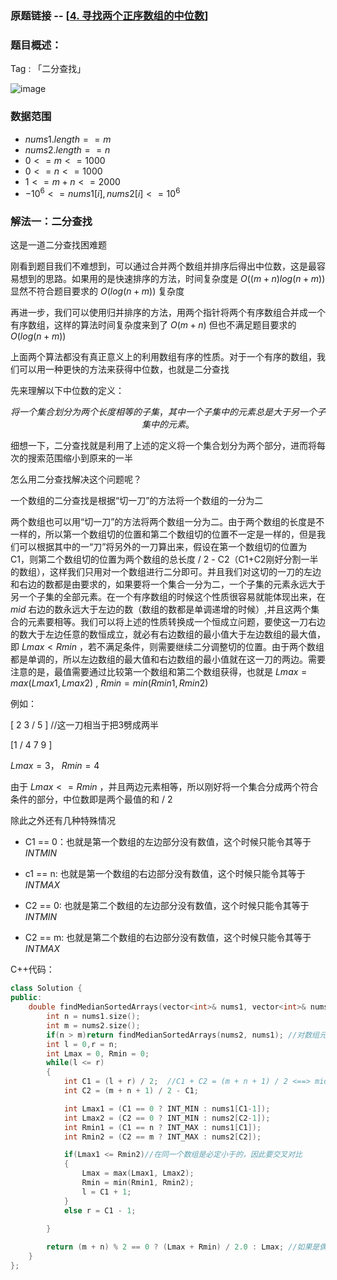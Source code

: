 ### 原题链接 -- [[4. 寻找两个正序数组的中位数](https://leetcode.cn/problems/median-of-two-sorted-arrays/)]

### 题目概述：
Tag : 「二分查找」

![image](https://user-images.githubusercontent.com/99656524/196598918-1621dfe4-dc49-4c80-ac4a-9ee2257301cf.png)

### 数据范围
* $nums1.length == m$
* $nums2.length == n$
* $0 <= m <= 1000$
* $0 <= n <= 1000$
* $1 <= m + n <= 2000$
* $-10^6 <= nums1[i], nums2[i] <= 10^6$

### 解法一：二分查找
这是一道二分查找困难题

刚看到题目我们不难想到，可以通过合并两个数组并排序后得出中位数，这是最容易想到的思路。如果用的是快速排序的方法，时间复杂度是 $O((m+n)log(n+m))$ 显然不符合题目要求的 $O(log(n+m))$ 复杂度

再进一步，我们可以使用归并排序的方法，用两个指针将两个有序数组合并成一个有序数组，这样的算法时间复杂度来到了 $O(m + n)$ 但也不满足题目要求的 $O(log(n+m))$

上面两个算法都没有真正意义上的利用数组有序的性质。对于一个有序的数组，我们可以用一种更快的方法来获得中位数，也就是二分查找

先来理解以下中位数的定义：

$$
将一个集合划分为两个长度相等的子集，其中一个子集中的元素总是大于另一个子集中的元素。
$$

细想一下，二分查找就是利用了上述的定义将一个集合划分为两个部分，进而将每次的搜索范围缩小到原来的一半

怎么用二分查找解决这个问题呢？

一个数组的二分查找是根据“切一刀”的方法将一个数组的一分为二

两个数组也可以用“切一刀”的方法将两个数组一分为二。由于两个数组的长度是不一样的，所以第一个数组切的位置和第二个数组切的位置不一定是一样的，但是我们可以根据其中的一“刀”将另外的一刀算出来，假设在第一个数组切的位置为C1，则第二个数组切的位置为两个数组的总长度 / 2 - C2（C1+C2刚好分割一半的数组），这样我们只用对一个数组进行二分即可。并且我们对这切的一刀的左边和右边的数都是由要求的，如果要将一个集合一分为二，一个子集的元素永远大于另一个子集的全部元素。在一个有序数组的时候这个性质很容易就能体现出来，在 $mid$ 右边的数永远大于左边的数（数组的数都是单调递增的时候）,并且这两个集合的元素要相等。我们可以将上述的性质转换成一个恒成立问题，要使这一刀右边的数大于左边任意的数恒成立，就必有右边数组的最小值大于左边数组的最大值，即 $Lmax < Rmin$ ，若不满足条件，则需要继续二分调整切的位置。由于两个数组都是单调的，所以左边数组的最大值和右边数组的最小值就在这一刀的两边。需要注意的是，最值需要通过比较第一个数组和第二个数组获得，也就是 $Lmax = max(Lmax1,Lmax2)$ , $Rmin = min(Rmin1,Rmin2)$

例如：

[ 2  3 / 5 ] //这一刀相当于把3劈成两半


[1 / 4 7 9 ]

$Lmax = 3$， $Rmin = 4$  

由于 $Lmax <= Rmin$ ，并且两边元素相等，所以刚好将一个集合分成两个符合条件的部分，中位数即是两个最值的和 / 2

除此之外还有几种特殊情况

* C1 == 0：也就是第一个数组的左边部分没有数值，这个时候只能令其等于 $INTMIN$

* c1 == n: 也就是第一个数组的右边部分没有数值，这个时候只能令其等于 $INTMAX$

* C2 == 0: 也就是第二个数组的左边部分没有数值，这个时候只能令其等于 $INTMIN$

* C2 == m: 也就是第二个数组的右边部分没有数值，这个时候只能令其等于 $INTMAX$

C++代码：
```cpp
class Solution {
public:
    double findMedianSortedArrays(vector<int>& nums1, vector<int>& nums2) {
        int n = nums1.size();
        int m = nums2.size();
        if(n > m)return findMedianSortedArrays(nums2, nums1); //对数组元素个数小的进行二分，加快速度
        int l = 0,r = n;
        int Lmax = 0, Rmin = 0;
        while(l <= r)
        {
            int C1 = (l + r) / 2;  //C1 + C2 = (m + n + 1) / 2 <==> mid = (l + r) / 2
            int C2 = (m + n + 1) / 2 - C1;

            int Lmax1 = (C1 == 0 ? INT_MIN : nums1[C1-1]);
            int Lmax2 = (C2 == 0 ? INT_MIN : nums2[C2-1]);
            int Rmin1 = (C1 == n ? INT_MAX : nums1[C1]);
            int Rmin2 = (C2 == m ? INT_MAX : nums2[C2]);

            if(Lmax1 <= Rmin2)//在同一个数组是必定小于的，因此要交叉对比
            {
                Lmax = max(Lmax1, Lmax2);
                Rmin = min(Rmin1, Rmin2);
                l = C1 + 1;
            } 
            else r = C1 - 1;
            
        }

        return (m + n) % 2 == 0 ? (Lmax + Rmin) / 2.0 : Lmax; //如果是偶数，则返回最值的平均值，如果是奇数就返回任意一个即可
    }
};
```
